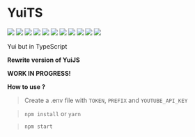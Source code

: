 # YuiTS

![](https://img.shields.io/badge/YuiTS-blue) ![](https://img.shields.io/badge/Typescript-v3.8-blue) ![](https://img.shields.io/badge/Typescript-strict%F0%9F%92%AA-blue) ![](https://img.shields.io/badge/discord.js-v12.2-blue) ![](https://img.shields.io/badge/googleapis-v48.0.0-red) ![](https://img.shields.io/badge/ffmpeg--static-v4.1.1-c9f) ![](https://img.shields.io/badge/ffmpeg--binaries-v4.0.0-c9f) ![](https://img.shields.io/badge/dotenv-v8.2-blueviolet) ![](https://img.shields.io/badge/node-%3E=12.0.0-brightgreen) ![](https://img.shields.io/badge/code%20style-prettier-ff69b4) ![](https://img.shields.io/badge/what%20is%20this%3F-idk-ff69b4)

Yui but in TypeScript

**Rewrite version of YuiJS**

**WORK IN PROGRESS!**

**How to use ?**
> Create a .env file with `TOKEN`, `PREFIX` and `YOUTUBE_API_KEY`

> ```npm install``` or ```yarn```

> ```npm start```
